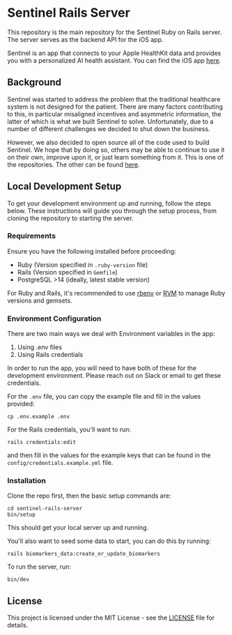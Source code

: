 # Sentinel Rails Server

This repository is the main repository for the Sentinel Ruby on Rails server. The server serves as the backend API for the iOS app.

Sentinel is an app that connects to your Apple HealthKit data and provides you with a personalized AI health assistant. You can find the iOS app [here](https://github.com/Sentinel-Health/sentinel-ios).

## Background

Sentinel was started to address the problem that the traditional healthcare system is not designed for the patient. There are many factors contributing to this, in particular misaligned incentives and asymmetric information, the latter of which is what we built Sentinel to solve. Unfortunately, due to a number of different challenges we decided to shut down the business.

However, we also decided to open source all of the code used to build Sentinel. We hope that by doing so, others may be able to continue to use it on their own, improve upon it, or just learn something from it. This is one of the repositories. The other can be found [here](https://github.com/Sentinel-Health/sentinel-ios).

## Local Development Setup

To get your development environment up and running, follow the steps below. These instructions will guide you through the setup process, from cloning the repository to starting the server.

### Requirements

Ensure you have the following installed before proceeding:

- Ruby (Version specified in `.ruby-version` file)
- Rails (Version specified in `Gemfile`)
- PostgreSQL >14 (ideally, latest stable version)

For Ruby and Rails, it's recommended to use [rbenv](https://github.com/rbenv/rbenv) or [RVM](https://rvm.io) to manage Ruby versions and gemsets.

### Environment Configuration

There are two main ways we deal with Environment variables in the app:

1. Using .env files
2. Using Rails credentials

In order to run the app, you will need to have both of these for the development environment. Please reach out on Slack or email to get these credentials.

For the `.env` file, you can copy the example file and fill in the values provided:

```shell
cp .env.example .env
```

For the Rails credentials, you'll want to run:

```shell
rails credentials:edit
```

and then fill in the values for the example keys that can be found in the `config/credentials.example.yml` file.

### Installation

Clone the repo first, then the basic setup commands are:

```shell
cd sentinel-rails-server
bin/setup
```

This should get your local server up and running.

You'll also want to seed some data to start, you can do this by running:

```shell
rails biomarkers_data:create_or_update_biomarkers
```

To run the server, run:

```shell
bin/dev
```

## License

This project is licensed under the MIT License - see the [LICENSE](LICENSE) file for details.
